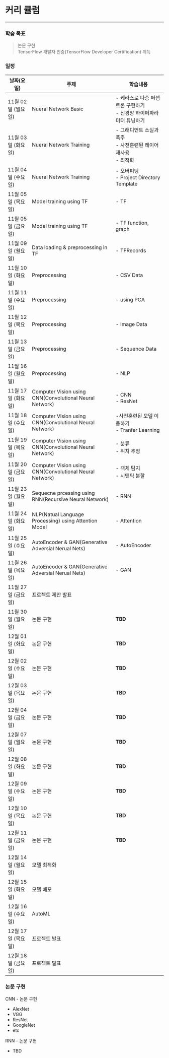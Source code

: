 # 커리 큘럼

---



### 학습 목표

> 논문 구현<br />
> TensorFlow 개발자 인증(TensorFlow Developer Certification) 취득



### 일정

| 날짜(요일)         | 주제                                                    | 학습내용                                                     |
| ------------------ | ------------------------------------------------------- | ------------------------------------------------------------ |
| 11월 02일 (월요일) | Nueral Network Basic                                    | - 케라스로 다층 퍼셉트론 구현하기<br />- 신경망 하이퍼파라미터 튜닝하기 |
| 11월 03일 (화요일) | Nueral Network Training                                 | - 그래디언트 소실과 폭주<br />- 사전훈련된 레이어 재사용<br />- 최적화 |
| 11월 04일 (수요일) | Nueral Network Training                                 | - 오버피팅<br />- Project Directory Template                 |
| 11월 05일 (목요일) | Model training using TF                                 | - TF                                                         |
| 11월 05일 (금요일) | Model training using TF                                 | - TF function, graph                                         |
| 11월 09일 (월요일) | Data loading & preprocessing in TF                      | - TFRecords                                                  |
| 11월 10일 (화요일) | Preprocessing                                           | - CSV Data                                                   |
| 11월 11일 (수요일) | Preprocessing                                           | - using PCA                                                  |
| 11월 12일 (목요일) | Preprocessing                                           | - Image Data                                                 |
| 11월 13일 (금요일) | Preprocessing                                           | - Sequence Data                                              |
| 11월 16일 (월요일) | Preprocessing                                           | - NLP                                                        |
| 11월 17일 (화요일) | Computer Vision using CNN(Convolutional Neural Network) | - CNN<br />- ResNet                                          |
| 11월 18일 (수요일) | Computer Vision using CNN(Convolutional Neural Network) | -사전훈련된 모델 이용하기<br />- Tranfer Learning            |
| 11월 19일 (목요일) | Computer Vision using CNN(Convolutional Neural Network) | - 분류<br />- 위치 추정                                      |
| 11월 20일 (금요일) | Computer Vision using CNN(Convolutional Neural Network) | - 객체 탐지<br />- 시맨틱 분할                               |
| 11월 23일 (월요일) | Sequecne prcessing using RNN(Recursive Neural Network)  | - RNN                                                        |
| 11월 24일 (화요일) | NLP(Natual Language Processing) using Attention Model   | - Attention                                                  |
| 11월 25일 (수요일) | AutoEncoder & GAN(Generative Adversial Nerual Nets)     | - AutoEncoder                                                |
| 11월 26일 (목요일) | AutoEncoder & GAN(Generative Adversial Nerual Nets)     | - GAN                                                        |
| 11월 27일 (금요일) | 프로젝트 제안 발표                                      |                                                              |
| 11월 30일 (월요일) | 논문 구현                                               | **TBD**                                                      |
| 12월 01일 (화요일) | 논문 구현                                               | **TBD**                                                      |
| 12월 02일 (수요일) | 논문 구현                                               | **TBD**                                                      |
| 12월 03일 (목요일) | 논문 구현                                               | **TBD**                                                      |
| 12월 04일 (금요일) | 논문 구현                                               | **TBD**                                                      |
| 12월 07일 (월요일) | 논문 구현                                               | **TBD**                                                      |
| 12월 08일 (화요일) | 논문 구현                                               | **TBD**                                                      |
| 12월 09일 (수요일) | 논문 구현                                               | **TBD**                                                      |
| 12월 10일 (목요일) | 논문 구현                                               | **TBD**                                                      |
| 12월 11일 (금요일) | 논문 구현                                               | **TBD**                                                      |
| 12월 14일 (월요일) | 모델 최적화                                             |                                                              |
| 12월 15일 (화요일) | 모델 배포                                               |                                                              |
| 12월 16일 (수요일) | AutoML                                                  |                                                              |
| 12월 17일 (목요일) | 프로젝트 발표                                           |                                                              |
| 12월 18일 (금요일) | 프로젝트 발표                                           |                                                              |



### 논문 구현

CNN - 논문 구현

- AlexNet
- VGG
- ResNet
- GoogleNet
- etc

RNN - 논문 구현

- TBD

